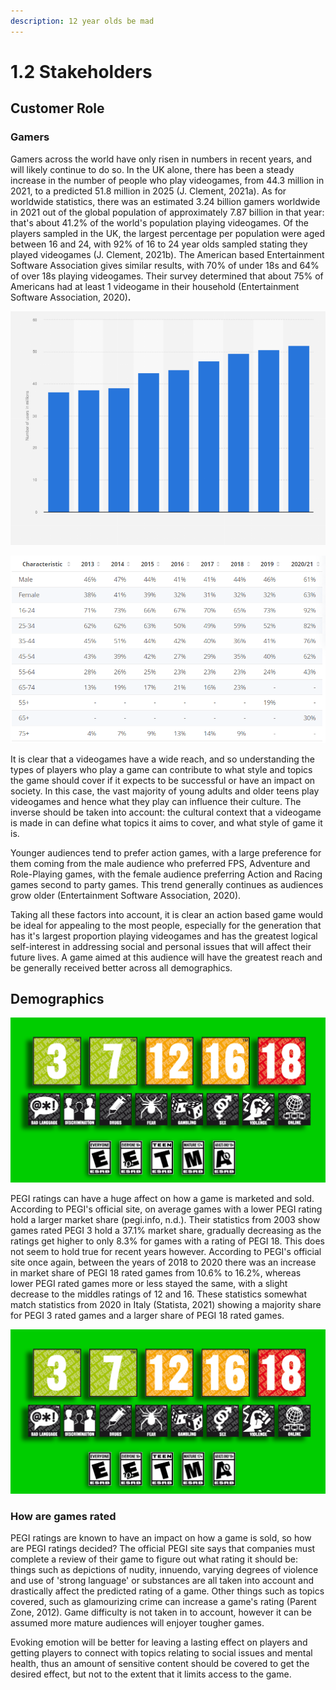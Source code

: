 ```yaml
---
description: 12 year olds be mad
---
```


# 1.2 Stakeholders

## Customer Role

### Gamers

Gamers across the world have only risen in numbers in recent years, and will likely continue to do so. In the UK alone, there has been a steady increase in the number of people who play videogames, from 44.3 million in 2021, to a predicted 51.8 million in 2025 (J. Clement, 2021a). As for worldwide statistics, there was an estimated 3.24 billion gamers worldwide in 2021 out of  the global population of approximately 7.87 billion in that year: that's about 41.2% of the world's population playing videogames. Of the players sampled in the UK, the largest percentage per population were aged between 16 and 24, with 92% of 16 to 24 year olds sampled stating they played videogames (J. Clement, 2021b). The American based Entertainment Software Association gives similar results, with 70% of under 18s and 64% of over 18s playing videogames. Their survey determined that about 75% of Americans had at least 1 videogame in their household (Entertainment Software Association, 2020)**.**

![Number of Gamers in the UK, from 2017 to predicted number in 2025](<../.gitbook/assets/image (5) (1).png>)

![% per population group that play videogames in the UK](<../.gitbook/assets/image (2).png>)

It is clear that a videogames have a wide reach, and so understanding the types of players who play a game can contribute to what style and topics the game should cover if it expects to be successful or have an impact on society. In this case, the vast majority of young adults and older teens play videogames and hence what they play can influence their culture. The inverse should be taken into account: the cultural context that a videogame is made in can define what topics it aims to cover, and what style of game it is.

Younger audiences tend to prefer action games, with a large preference for them coming from the male audience who preferred FPS, Adventure and Role-Playing games, with the female audience preferring Action and Racing games second to party games. This trend generally continues as audiences grow older (Entertainment Software Association, 2020).

Taking all these factors into account, it is clear an action based game would be ideal for appealing to the most people, especially for the generation that has it's largest proportion playing videogames and has the greatest logical self-interest in addressing social and personal issues that will affect their future lives. A game aimed at this audience will have the greatest reach and be generally received better across all demographics.

## Demographics

![ESRB (Entertainment Software Rating Board) and PEGI (Pan European Games Information) ratings](<../.gitbook/assets/image (1).png>)

PEGI ratings can have a huge affect on how a game is marketed and sold. According to PEGI's official site, on average games with a lower PEGI rating hold a larger market share (pegi.info, n.d.). Their statistics from 2003 show games rated PEGI 3 hold a 37.1% market share, gradually decreasing as the ratings get higher to only 8.3% for games with a rating of PEGI 18. This does not seem to hold true for recent years however. According to PEGI's official site once again, between the years of 2018 to 2020 there was an increase in market share of PEGI 18 rated games from 10.6% to 16.2%, whereas lower PEGI rated games more or less stayed the same, with a slight decrease to the middles ratings of 12 and 16. These statistics somewhat match statistics from 2020 in Italy (Statista, 2021) showing a majority share for PEGI 3 rated games and a larger share of PEGI 18 rated games.

![Games sold in Italy, 2020 ordered by PEGI rating.](../.gitbook/assets/image.png)

### How are games rated

PEGI ratings are known to have an impact on how a game is sold, so how are PEGI ratings decided? The official PEGI site says that companies must complete a review of their game to figure out what rating it should be: things such as depictions of nudity, innuendo, varying degrees of violence and use of 'strong language' or substances are all taken into account and drastically affect the predicted rating of a game. Other things such as topics covered, such as glamourizing crime can increase a game's rating (Parent Zone, 2012). Game difficulty is not taken in to account, however it can be assumed more mature audiences will enjoyer tougher games.

Evoking emotion will be better for leaving a lasting effect on players and getting players to connect with topics relating to social issues and mental health, thus an amount of sensitive content should be covered to get the desired effect, but not to the extent that it limits access to the game.
